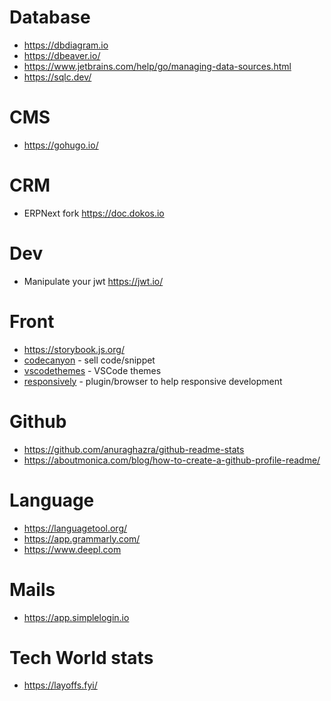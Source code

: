 # Database

* https://dbdiagram.io
* https://dbeaver.io/
* https://www.jetbrains.com/help/go/managing-data-sources.html
* https://sqlc.dev/

# CMS

* https://gohugo.io/

# CRM

*  ERPNext fork https://doc.dokos.io

# Dev

* Manipulate your jwt https://jwt.io/

# Front

* https://storybook.js.org/
* [codecanyon](https://codecanyon.net/) - sell code/snippet
* [vscodethemes](https://vscodethemes.com/) - VSCode themes
* [responsively](https://responsively.app/) - plugin/browser to help responsive development

# Github

* https://github.com/anuraghazra/github-readme-stats
* https://aboutmonica.com/blog/how-to-create-a-github-profile-readme/

# Language

* https://languagetool.org/
* https://app.grammarly.com/
* https://www.deepl.com

# Mails

* https://app.simplelogin.io

# Tech World stats

* https://layoffs.fyi/
